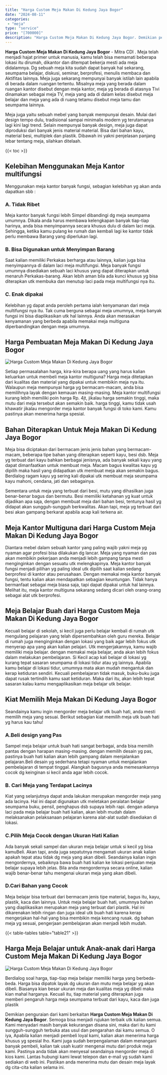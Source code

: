 ```yaml
---
title: "Harga Custom Meja Makan Di Kedung Jaya Bogor"
date: "2024-08-11"
categories:
 - "meja"
type: "service"
price: "[700000]"
description: "Harga Custom Meja Makan Di Kedung Jaya Bogor. Demikian penguraian dari kami berkaitan **Harga Custom Meja Makan Di Kedung Jaya Bogor**. Semoga bisa menjadi r..."
---
```


**Harga Custom Meja Makan Di Kedung Jaya Bogor** - Mitra CDI . Meja telah menjadi hajat primer untuk manusia, kamu telah bisa memamati beberapa lokasi itu dirumah, dikantor dan ditempat bekerja mesti ada meja didalamnya. Dg sebuah meja kita sudah dapat banyak hal sekarang, seumpama belajar, diskusi, seminar, berprofesi, menulis membaca dan Aktifitas lainnya. Meja juga sekarang mempunyai banyak istilah lain apabila di berada dalam ruangan tertentu. Misalnya meja yang berada dalam ruangan kantor disebut dengan meja kantor, meja yg berada di atasnya Tivi dinamakan sebagai meja TV, meja yang ada di dalam kelas disebut meja belajar dan meja yang ada di ruang tetamu disebut meja tamu dan seumpama lainnya.

Meja juga yaitu sebuah mebel yang banyak mempunyai desain. Mulai dari design tempo dulu, tradisional sampai minimalis modern yg terutamanya lagi kini lagi trend. Selain mempunyai banyak design, meja juga dapat diproduksi dari banyak jenis material material. Bisa dari bahan kayu, material besi, multiplek dan plastik. Dibawah ini yakni penjelasan panjang lebar tentang meja, silahkan ditelaah.

{{< toc >}}

## Kelebihan Menggunakan Meja Kantor multifungsi

Menggunakan meja kantor banyak fungsi, sebagian kelebihan yg akan anda dapatkan sbb :

### A. Tidak Ribet

Meja kantor banyak fungsi lebih Simpel dibandingi dg meja seumpama umumnya. Dikala anda harus membawa kelengkapan banyak tiap-tiap harinya, anda bisa menyimpannya secara khusus dulu di dalam laci meja. Sehingga, ketika kamu pulang ke rumah dan kembali lagi ke kantor tidak perlu membawa Barang yang diperlukan lagi.

### B. Bisa Digunakan untuk Menyimpan Barang

Saat kalian memiliki Perkakas berharga atau lainnya, kalian juga bisa menyimpannya di dalam laci meja multifungsi. Meja banyak fungsi umumnya disediakan sebuah laci khusus yang dapat diterapkan untuk menaruh Perkakas-barang. Akan lebih aman bila ada kunci khusus yg bisa diterapkan utk membuka dan menutup laci pada meja multifungsi nya itu.

### C. Enak dipakai

Kelebihan yg dapat anda peroleh pertama ialah kenyamanan dari meja multifungsi nya itu. Tak cuma berguna sebagai meja umumnya, meja banyak fungsi ini bisa diaplikasikan utk hal lainnya. Anda akan merasakan kenyamanan yang berbeda apabila memakai meja multiguna diperbandingkan dengan meja umumnya.

## Harga Pembuatan Meja Makan Di Kedung Jaya Bogor

![Harga Custom Meja Makan Di Kedung Jaya Bogor](/images/meja/meja-dewasa-025.jpg)

Setiap permasalahan harga, kira-kira berapa uang yang harus kalian keluarkan untuk membeli meja kantor multiguna? Harga meja ditetapkan dari kualitas dan material yang dipakai untuk membikin meja nya itu. Walaupun meja mempunyai harga yg bermacam-macam, anda bisa memilihnya layak dengan kemauan masing-masing. Meja kantor multifungsi kurang lebih memiliki poin harga Rp. 4jt, jikalau harga semakin tinggi, maka mutu dari meja tersebut akan semakin baik. harga tinggi, kamu tidak usah khawatir jikalau mengorder meja kantor banyak fungsi di toko kami. Kamu pastinya akan menerima harga spesial.

## Bahan Diterapkan Untuk Meja Makan Di Kedung Jaya Bogor

Meja bisa diciptakan dari bermacam jenis jenis bahan yang bermacam-macam, beberapa tipe bahan yang diterapkan seperti kayu, besi dsb. Meja yg terbuat dari kayu bahkan berbagai jenisnya, ada banyak sekali kayu yang dapat dimanfaatkan untuk membuat meja. Macam bagus kwalitas kayu yg dipilih maka hasil yang didapatkan utk membuat meja akan semakin bagus. Berdialog ragam kayu yg sering kali dipakai utk membuat meja seumpama kayu mahoni, cendana, jati dan sebagainya.

Sementara untuk meja yang terbuat dari besi, mutu yang dihasilkan juga benar-benar bagus dan bermutu. Besi memiliki ketahanan yg kuat untuk dijadikan apa saja, dengan membuat meja dari bahan besi, tentunya hasil yg didapat akan sungguh-sungguh berkwalitas. Akan tapi, meja yg terbuat dari besi akan gampang berkarat apabila acap kali terkena air.

## Meja Kantor Multiguna dari Harga Custom Meja Makan Di Kedung Jaya Bogor

Diantara mebel dalam sebuah kantor yang paling wajib yakni meja yg nyaman agar profesi bisa dilakukan dg lancar. Meja yang nyaman dan pas akan membikin pekerjaan anda menjadi lebih gampang tanpa mesti menginginkan dengan sesuatu utk melengkapinya. Meja kantor banyak fungsi menjadi pilihan yg paling ideal utk dipilih saat kalian sedang berprofesi di kantor atau perusahaan. Dengan memakai meja kantor banyak fungsi, tentu kalian akan mendapatkan sebagian keuntungan. Tidak hanya bermanfaat sebagai meja biasa saja, tapi dapat dipakai untuk hal lainnya. Melihat itu, meja kantor multiguna sekarang sedang dicari oleh orang-orang sebagai alat utk berprofesi.

## Meja Belajar Buah dari Harga Custom Meja Makan Di Kedung Jaya Bogor

Kecuali belajar di sekolah, si kecil juga perlu belajar kembali di rumah utk mengulang pelajaran yang telah dipersembahkan oleh guru mereka. Belajar di rumah juga menginginkan dengan lokasi yang baik agar lebih fokus utk menyerap apa yang akan kalian pelajari. Utk mengerjakannya, kamu wajib memiliki meja belajar. dengan memakai meja belajar, anda akan lebih fokus dalam melakukan pembelajaran. Si Kecil acap kali belajar di lokasi yg kurang tepat sasaran seumpama di lokasi tidur atau yg lainnya. Apabila kamu belajar di lokasi tidur, umumnya mata akan mudah mengantuk dan kerap ketiduran sendiri. Kecuali pembelajaran tidak masuk, buku-buku juga dapat rusak tertindih kamu saat ketiduran. Maka dari itu, akan lebih tepat sasaran kalau kamu mengaplikasikan meja belajar utk belajar.

## Kiat Memilih Meja Makan Di Kedung Jaya Bogor

Seandainya kamu ingin mengorder meja belajar utk buah hati, anda mesti memilih meja yang sesuai. Berikut sebagian kiat memilih meja utk buah hati yg harus kau tahu!

### A.Beli design yang Pas

Sampel meja belajar untuk buah hati sangat berbagai, anda bisa memilih pantas dengan harapan masing-masing. dengan memilih desain yg pas, pastinya buah hati kalian akan lebih gampang dalam menjalankan pelajaran.Beli desain yg sederhana tetapi nyaman untuk menjalankan pembelajaran di tempat tinggal. Alangkah bagusnya anda memesankannya cocok dg keinginan si kecil anda agar lebih cocok.

### B. Cari Meja yang Terdapat Lacinya

Kiat yang selanjutnya dapat anda lakukan merupakan mengorder meja yang ada lacinya. Hal ini dapat digunakan utk meletakan peralatan belajar seumpama buku, pensil, penghapus dsb supaya lebih rapi. dengan adanya laci pada meja belajar buah hati kalian, akan lebih mudah dalam melaksanakan pelaksanaan pelajaran karena alat-alat sudah disediakan di lokasi.

### C.Pilih Meja Cocok dengan Ukuran Hati Kalian

Ada banyak sekali sampel dan ukuran meja belajar untuk si kecil yg bisa kamuBeli. Akan tapi, anda juga sepatutnya mengamati ukuran anak kalian apakah tepat atau tidak dg meja yang akan dibeli. Seandainya kalian ingin mengordernya, sebaiknya bawa buah hati kalian ke lokasi penjualan meja belajar supaya lebih jelas. Bila anda mengordernya secara online, kalian wajib benar-benar tahu mengenai ukuran meja yang akan dibeli.

### D.Cari Bahan yang Cocok

Meja belajar bisa terbuat dari bermacam jenis tipe material, bagus itu, kayu, plastik, kaca dan lainnya. Untuk meja belajar buah hati, umumnya bahan yang diaplikasikan merupakan meja yang terbuat dari plastik. Hal ini dikarenakan lebih ringan dan juga ideal utk buah hati karena kerap mengerjakan hal-hal yang bisa membikin meja kencang rusak. dg bahan meja yg sesuai, pengerjaan pembelajaran akan menjadi lebih mudah.

{{< table-tables table="table21" >}}

## Harga Meja Belajar untuk Anak-anak dari Harga Custom Meja Makan Di Kedung Jaya Bogor

![Harga Custom Meja Makan Di Kedung Jaya Bogor](/images/meja/meja-anak-008.jpg)

Berdialog soal harga, tiap-tiap meja belajar memiliki harga yang berbeda-beda. Harga bisa dipatok layak dg ukuran dan mutu meja belajar yg akan dibeli. Biasanya kian besar ukuran meja dan kualitas meja yg dibeli maka kian mahal harganya. Kecuali itu, tiap material yang diterapkan juga memberi pengaruh harga meja seumpama terbuat dari kayu, kaca dan juga plastik

Demikian penguraian dari kami berkaitan **Harga Custom Meja Makan Di Kedung Jaya Bogor**. Semoga bisa menjadi rujukan terbaik utk kalian semua. Kami menyadari masih banyak kekurangan disana sini, maka dari itu kami sungguh-sungguh terbuka atas usul dan pengarahan dai kamu semua. O iya, Apabila kalian menjadi pembeli loyal kami, kalian akan menerima harga khusus yg spesial lho. Kami juga sudah berpengalaman dalam menangani banyak pembeli, kalian tak usah kuatir mengenai mutu dari produk meja kami. Pastinya anda tidak akan menyesal seandainya mengorder meja di kios kami. Lantas hubungi kami lewat telepon dan e-mail yg sudah kami sediakan di web ini. Pastikan anda menerima mutu dan desain meja layak dg cita-cita kalian selama ini.
